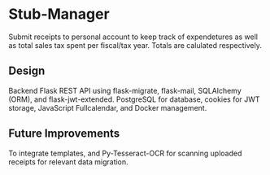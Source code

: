 # Stub-Manager

Submit receipts to personal account to keep track of expendetures as well as total sales tax spent per fiscal/tax year.
Totals are calulated respectively.

## Design

Backend Flask REST API using flask-migrate, flask-mail, SQLAlchemy (ORM), and flask-jwt-extended. PostgreSQL for database, cookies for JWT storage, JavaScript Fullcalendar, and Docker management.

## Future Improvements

To integrate templates, and Py-Tesseract-OCR for scanning uploaded receipts for relevant data migration.
